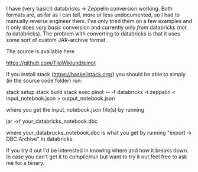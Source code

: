I have (very basic!) databricks -> Zeppelin conversion working. Both
formats are, as far as I can tell, more or less undocumented, so I had
to manually reverse engineer them. I've only tried them on a few
examples and it only does *very basic* conversion and currently only
*from* databricks (not *to* databricks). The problem with converting to
databricks is that it uses some sort of custom JAR-archive format.

The source is available here

https://github.com/TiloWiklund/pinot

if you install stack (https://haskellstack.org/) you should be able to
simply (in the source code folder) run:

stack setup
stack build
stack exec pinot -- -f databricks -t zeppelin < input_notebook.json > output_notebook.json

where you get the input_notebook.json file(s) by running

jar -xf your_databricks_notebook.dbc

where your_databrucks_notebook.dbc is what you get by running "export ->
DBC Archive" in databricks.

If you try it out I'd be interested in knowing where and how it breaks
down. In case you can't get it to compile/run but want to try it out
feel free to ask me for a binary.
